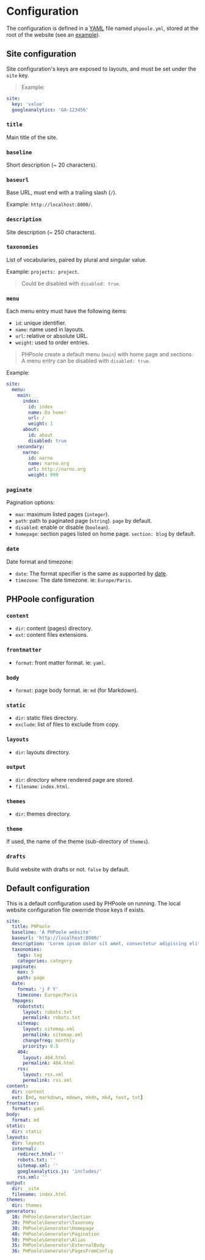 <!--
repository: https://github.com/PHPoole/PHPoole/edit/master/docs/
file: 4.Configuration.md
alias: documentation/4-configuration
-->

# Configuration

The configuration is defined in a [YAML](http://www.yaml.org) file named `phpoole.yml`, stored at the root of the website (see an [example](https://github.com/PHPoole/PHPoole/blob/master/skeleton/phpoole.yml)).

## Site configuration

Site configuration's keys are exposed to layouts, and must be set under the `site` key.

> Example:
```yaml
site:
  key: 'value'
  googleanalytics: 'GA-123456'
```

### `title`

Main title of the site.

### `baseline`

Short description (~ 20 characters).

### `baseurl`

Base URL, must end with a trailing slash (`/`).

Example: `http://localhost:8000/`.

### `description`

Site description (~ 250 characters).

### `taxonomies`

List of vocabularies, paired by plural and singular value.

Example: `projects: project`.

> Could be disabled with `disabled: true`.

### `menu`

Each menu entry must have the following items:
- `id`: unique identifier.
- `name`: name used in layouts.
- `url`: relative or absolute URL.
- `weight`: used to order entries.

> PHPoole create a default menu (`main`) with home page and sections.  
> A menu entry can be disabled with `disabled: true`.

Example:
```yaml
site:
  menu:
    main:
      index:
        id: index
        name: Da home!
        url: /
        weight: 1
      about:
        id: about
        disabled: true
    secondary:
      narno:
        id: narno
        name: narno.org
        url: http://narno.org
        weight: 999
```

### `paginate`

Pagination options:
- `max`: maximum listed pages (`integer`).
- `path`: path to paginated page (`string`). `page` by default.
- `disabled`: enable or disable (`boolean`).
- `homepage`: section pages listed on home page. `section: blog` by default.

### `date`

Date format and timezone:
- `date`: The format specifier is the same as supported by [date](http://www.php.net/date).
- `timezone`: The date timezone. ie: `Europe/Paris`.

## PHPoole configuration

### `content`

- `dir`: content (pages) directory.
- `ext`: content files extensions.

### `frontmatter`

- `format`: front matter format. ie: `yaml`.

### `body`

- `format`: page body format. ie: `md` (for Markdown).

### `static`

- `dir`: static files directory.
- `exclude`: list of files to exclude from copy.

### `layouts`

- `dir`: layouts directory.

### `output`

- `dir`: directory where rendered page are stored.
- `filename`: `index.html`.

### `themes`

- `dir`: themes directory.

### `theme`

If used, the name of the theme (sub-directory of `themes`).

### `drafts`

Build website with drafts or not. `false` by default.


## Default configuration

This is a default configuration used by PHPoole on running. The local website configuration file owerride those keys if exists.

```yaml
site:
  title: PHPoole
  baseline: 'A PHPoole website'
  baseurl: 'http://localhost:8000/'
  description: 'Lorem ipsum dolor sit amet, consectetur adipiscing elit.'
  taxonomies:
    tags: tag
    categories: category
  paginate:
    max: 5
    path: page
  date:
    format: 'j F Y'
    timezone: Europe/Paris
  fmpages:
    robotstxt:
      layout: robots.txt
      permalink: robots.txt
    sitemap:
      layout: sitemap.xml
      permalink: sitemap.xml
      changefreq: monthly
      priority: 0.5
    404:
      layout: 404.html
      permalink: 404.html
    rss:
      layout: rss.xml
      permalink: rss.xml
content:
  dir: content
  ext: [md, markdown, mdown, mkdn, mkd, text, txt]
frontmatter:
  format: yaml
body:
  format: md
static:
  dir: static
layouts:
  dir: layouts
  internal:
    redirect.html: ''
    robots.txt: ''
    sitemap.xml: ''
    googleanalytics.js: 'includes/'
    rss.xml: ''
output:
  dir: _site
  filename: index.html
themes:
  dir: themes
generators:
  10: PHPoole\Generator\Section
  20: PHPoole\Generator\Taxonomy
  30: PHPoole\Generator\Homepage
  40: PHPoole\Generator\Pagination
  50: PHPoole\Generator\Alias
  35: PHPoole\Generator\ExternalBody
  36: PHPoole\Generator\PagesFromConfig
```
